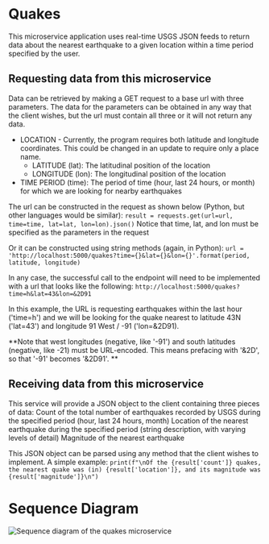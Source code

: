 # Quakes 
This microservice application uses real-time USGS JSON feeds to return data about the nearest earthquake to a given location within a time period specified by the user.

## Requesting data from this microservice

Data can be retrieved by making a GET request to a base url with three parameters. The data for the parameters can be obtained in any way that the client wishes, but the url must contain all three or it will not return any data. 

+ LOCATION - Currently, the program requires both latitude and longitude coordinates. This could be changed in an update to require only a place name.
  + LATITUDE (lat): The latitudinal position of the location
  + LONGITUDE (lon): The longitudinal position of the location
+ TIME PERIOD (time): The period of time (hour, last 24 hours, or month) for which we are looking for nearby earthquakes 

The url can be constructed in the request as shown below (Python, but other languages would be similar):
`result = requests.get(url=url, time=time, lat=lat, lon=lon).json()`
Notice that time, lat, and lon must be specified as the parameters in the request

Or it can be constructed using string methods (again, in Python):
`url = 'http://localhost:5000/quakes?time={}&lat={}&lon={}'.format(period, latitude, longitude)`

In any case, the successful call to the endpoint will need to be implemented with a url that looks like the following: 
`http://localhost:5000/quakes?time=h&lat=43&lon=&2D91`

In this example, the URL is requesting earthquakes within the last hour ('time=h') and we will be looking for the quake nearest to latitude 43N ('lat=43') and longitude 91 West / -91 ('lon=&2D91). 

**Note that west longitudes (negative, like '-91') and south latitudes (negative, like -21) must be URL-encoded. This means prefacing with '&2D', so that '-91' becomes '&2D91'. **

## Receiving data from this microservice
This service will provide a JSON object to the client containing three pieces of data: 
Count of the total number of earthquakes recorded by USGS during the specified period (hour, last 24 hours, month)
Location of the nearest earthquake during the specified period (string description, with varying levels of detail)
Magnitude of the nearest earthquake

This JSON object can be parsed using any method that the client wishes to implement. A simple example:
`print(f"\nOf the {result['count']} quakes, the nearest quake was (in) {result['location']}, and its magnitude was {result['magnitude']}\n")`


# Sequence Diagram
![Sequence diagram of the quakes microservice](https://user-images.githubusercontent.com/98563878/235456236-2c1ddd3e-fd2b-43e7-a5e6-c15726e59fd3.png)

